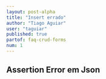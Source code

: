 ```yaml
---
layout: post-alpha
title: "Insert errado"
author: "Tiago Aguiar"
user: "taguiar"
published: true
partof: faq-crud-forms
num: 1
---
```


## Assertion Error em Json